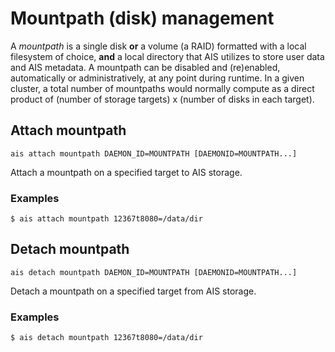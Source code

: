 # Mountpath (disk) management

A *mountpath* is a single disk **or** a volume (a RAID) formatted with a local filesystem of choice, **and** a local directory that AIS utilizes to store user data and AIS metadata. A mountpath can be disabled and (re)enabled, automatically or administratively, at any point during runtime. In a given cluster, a total number of mountpaths would normally compute as a direct product of (number of storage targets) x (number of disks in each target).

## Attach mountpath

`ais attach mountpath DAEMON_ID=MOUNTPATH [DAEMONID=MOUNTPATH...]`

Attach a mountpath on a specified target to AIS storage.

### Examples

```console
$ ais attach mountpath 12367t8080=/data/dir
```

## Detach mountpath

`ais detach mountpath DAEMON_ID=MOUNTPATH [DAEMONID=MOUNTPATH...]`

Detach a mountpath on a specified target from AIS storage.

### Examples

```console
$ ais detach mountpath 12367t8080=/data/dir
```
